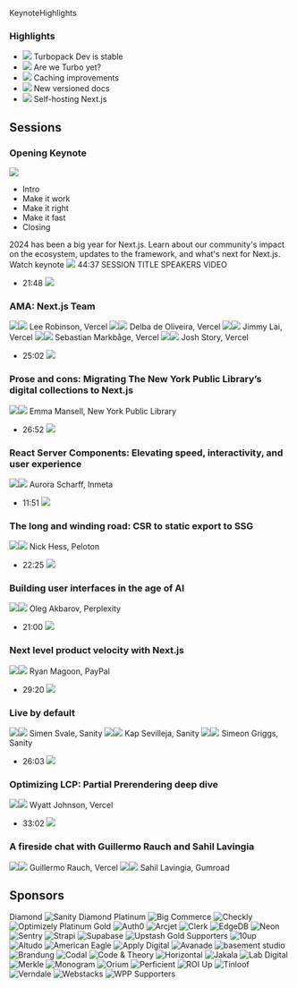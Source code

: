 KeynoteHighlights
### Highlights
  * ![](https://nextjs.org/vc-ap-nextjs-conf/_next/static/media/terminal-window.f99a78ab.svg)
Turbopack Dev is stable
  * ![](https://nextjs.org/vc-ap-nextjs-conf/_next/static/media/lightning.ab4557f0.svg)
Are we Turbo yet?
  * ![](https://nextjs.org/vc-ap-nextjs-conf/_next/static/media/code.81cfb88b.svg)
Caching improvements
  * ![](https://nextjs.org/vc-ap-nextjs-conf/_next/static/media/book-open.58a22be9.svg)
New versioned docs
  * ![](https://nextjs.org/vc-ap-nextjs-conf/_next/static/media/user-screen.b47e7f26.svg)
Self-hosting Next.js


## Sessions
### Opening Keynote
![](https://assets.basehub.com/8da07b60/2928e457bb4ea1ef447e5be21007e1bc/opening-keynote.png?width=3840&quality=100&format=auto)
  * Intro
  * Make it work
  * Make it right
  * Make it fast
  * Closing


2024 has been a big year for Next.js. Learn about our community's impact on the ecosystem, updates to the framework, and what's next for Next.js.
Watch keynote 
![](https://assets.basehub.com/8da07b60/2928e457bb4ea1ef447e5be21007e1bc/opening-keynote.png?width=3840&quality=100&format=auto)
44:37
SESSION TITLE
SPEAKERS
VIDEO
  * 21:48
![](https://assets.basehub.com/8da07b60/d8cd20ae27fb1e66da3b85bc34c7c9a0/thumb-ama.png?width=1080&quality=90&format=auto)
### AMA: Next.js Team
![](https://assets.basehub.com/8da07b60/fa68068759dde841f727d0b3ab5f553d/vercel-sm-blue.png?width=3840&quality=100&format=auto)![](https://assets.basehub.com/8da07b60/65f04dacec2a81a5094d8b1c76540b2b/lee-small.png?width=3840&quality=100&format=auto)
Lee Robinson, Vercel
![](https://assets.basehub.com/8da07b60/fa68068759dde841f727d0b3ab5f553d/vercel-sm-blue.png?width=3840&quality=100&format=auto)![](https://assets.basehub.com/8da07b60/47423eba7f7fc474cd38f154578619c6/d2.png?width=3840&quality=100&format=auto)
Delba de Oliveira, Vercel
![](https://assets.basehub.com/8da07b60/fa68068759dde841f727d0b3ab5f553d/vercel-sm-blue.png?width=3840&quality=100&format=auto)![](https://assets.basehub.com/8da07b60/af745dbe3f217f8e2069ddd961495391/jimmy.png?width=3840&quality=100&format=auto)
Jimmy Lai, Vercel
![](https://assets.basehub.com/8da07b60/fa68068759dde841f727d0b3ab5f553d/vercel-sm-blue.png?width=3840&quality=100&format=auto)![](https://assets.basehub.com/8da07b60/39bc125a175ea1a4ef25591009c8af44/sebastien.png?width=3840&quality=100&format=auto)
Sebastian Markbåge, Vercel
![](https://assets.basehub.com/8da07b60/fa68068759dde841f727d0b3ab5f553d/vercel-sm-blue.png?width=3840&quality=100&format=auto)![](https://assets.basehub.com/8da07b60/d5553d107532c5b9c746dd753a181d2e/josh.png?width=3840&quality=100&format=auto)
Josh Story, Vercel
  * 25:02
![](https://assets.basehub.com/8da07b60/eeba7dc53fe643c1725622583de2d083/thumb-pors-and-cons.png?width=1080&quality=90&format=auto)
### Prose and cons: Migrating The New York Public Library’s digital collections to Next.js
![](https://assets.basehub.com/8da07b60/613ed56d278f4d61b264c1376900fc19/nypl-sm-blue.png?width=3840&quality=100&format=auto)![](https://assets.basehub.com/8da07b60/25c5bd9666cc1cc2278b6e90b8c6ad38/i.png?width=3840&quality=100&format=auto)
Emma Mansell, New York Public Library
  * 26:52
![](https://assets.basehub.com/8da07b60/38c3d19841e376c25bcf09059d80ebbf/thumb-react-server-components.png?width=1080&quality=90&format=auto)
### React Server Components: Elevating speed, interactivity, and user experience
![](https://assets.basehub.com/8da07b60/f742a08bd2348c5a13e372af25d84a5b/inmeta-sm-blue.png?width=3840&quality=100&format=auto)![](https://assets.basehub.com/8da07b60/4447e5b6350b897ec74fda43dd245b89/g.png?width=3840&quality=100&format=auto)
Aurora Scharff, Inmeta
  * 11:51
![](https://assets.basehub.com/8da07b60/8e417050af82a82a7d5d210a521ddf23/thumb-the-long-and-winding.png?width=1080&quality=90&format=auto)
### The long and winding road: CSR to static export to SSG
![](https://assets.basehub.com/8da07b60/76672c2769235ada786d6945f1928e93/peloton-sm-blue.png?width=3840&quality=100&format=auto)![](https://assets.basehub.com/8da07b60/b7f5e086d2f0ee030ca2263d03f288f2/c.png?width=3840&quality=100&format=auto)
Nick Hess, Peloton
  * 22:25
![](https://assets.basehub.com/8da07b60/254fe23940d8b64fde0353f05ce2b32c/thumb-building-user-interfaces-in-the-age-of-ai.png?width=1080&quality=90&format=auto)
### Building user interfaces in the age of AI
![](https://assets.basehub.com/8da07b60/d94631d118f32c052e034a2b15789c18/perplexity-sm-blue.png?width=3840&quality=100&format=auto)![](https://assets.basehub.com/8da07b60/6166a2b1286d0d4a6e816d2976d46c92/b.png?width=3840&quality=100&format=auto)
Oleg Akbarov, Perplexity
  * 21:00
![](https://assets.basehub.com/8da07b60/f02b660fff09761d437d2e0e52f3a946/thumb-next-level.png?width=1080&quality=90&format=auto)
### Next level product velocity with Next.js
![](https://assets.basehub.com/8da07b60/27cde129207b6cae65213cc4ae6cddc0/paypal-sm-blue.png?width=3840&quality=100&format=auto)![](https://assets.basehub.com/8da07b60/836530f7735f0b7ceddab55b4b6d7faa/0005-2.png?width=3840&quality=100&format=auto)
Ryan Magoon, PayPal
  * 29:20
![](https://assets.basehub.com/8da07b60/2b23599c9548a0750724f264b607ae1f/thumb-live-by-default.png?width=1080&quality=90&format=auto)
### Live by default
![](https://assets.basehub.com/8da07b60/80a71201b4042146a9b8c7ba14ddaae5/sanity-sm-blue.png?width=3840&quality=100&format=auto)![](https://assets.basehub.com/8da07b60/8dc488b889e8d0f2b7ad548f9f39b67e/simen.png?width=3840&quality=100&format=auto)
Simen Svale, Sanity
![](https://assets.basehub.com/8da07b60/80a71201b4042146a9b8c7ba14ddaae5/sanity-sm-blue.png?width=3840&quality=100&format=auto)![](https://assets.basehub.com/8da07b60/1e4041a3b0b3bb8499860925360ea856/kap.png?width=3840&quality=100&format=auto)
Kap Sevilleja, Sanity
![](https://assets.basehub.com/8da07b60/80a71201b4042146a9b8c7ba14ddaae5/sanity-sm-blue.png?width=3840&quality=100&format=auto)![](https://assets.basehub.com/8da07b60/ae7cd2edbecfb43e7755f395af5fab35/simeon.png?width=3840&quality=100&format=auto)
Simeon Griggs, Sanity
  * 26:03
![](https://assets.basehub.com/8da07b60/8eccf5a6376d4b83d2cae47bd641ea75/thumb-optimizing-lcp.png?width=1080&quality=90&format=auto)
### Optimizing LCP: Partial Prerendering deep dive
![](https://assets.basehub.com/8da07b60/fa68068759dde841f727d0b3ab5f553d/vercel-sm-blue.png?width=3840&quality=100&format=auto)![](https://assets.basehub.com/8da07b60/463338d3805a3226695b9a6fe208a3b5/wyatt.png?width=3840&quality=100&format=auto)
Wyatt Johnson, Vercel
  * 33:02
![](https://assets.basehub.com/8da07b60/a6edfc21f3bfb0cfdf5c5cbd33d4b40b/thumb-closing.png?width=1080&quality=90&format=auto)
### A fireside chat with Guillermo Rauch and Sahil Lavingia
![](https://assets.basehub.com/8da07b60/fa68068759dde841f727d0b3ab5f553d/vercel-sm-blue.png?width=3840&quality=100&format=auto)![](https://assets.basehub.com/8da07b60/c89d72399dc93ac91b2d33c460608c6c/g-small.png?width=3840&quality=100&format=auto)
Guillermo Rauch, Vercel
![](https://assets.basehub.com/8da07b60/1caf4cf78b6daf2b5fcb01ef0d06cbad/gumroad-sm-blue.png?width=3840&quality=100&format=auto)![](https://assets.basehub.com/8da07b60/6a4ea7b766e8954522943c7b071027be/n.png?width=3840&quality=100&format=auto)
Sahil Lavingia, Gumroad


## Sponsors
Diamond
![Sanity](https://assets.basehub.com/8da07b60/VImwptzUVlbP5cn7QpxVn/sanity.svg)
Diamond
Platinum
![Big Commerce](https://assets.basehub.com/8da07b60/TaNjVkrQ6o2tU8jzaFuG2/bigcommerce.svg)
![Checkly](https://assets.basehub.com/8da07b60/de8ef4ff7923b4d42a8357580bf9ed17/checkly.svg)
![Optimizely](https://assets.basehub.com/8da07b60/RjpDieG59bOcPMz5zV55s/optimizely.svg)
Platinum
Gold
![Auth0](https://assets.basehub.com/8da07b60/0a32aefccfa07b2a19923501d6ad4dbb/auth0.svg)
![Arcjet](https://assets.basehub.com/8da07b60/a425410fcc59b4d6f802390b3d115ce7/aj-light-1.svg)
![Clerk](https://assets.basehub.com/8da07b60/2yZthHI3pAVg0OcVqkobt/clerk.svg)
![EdgeDB](https://assets.basehub.com/8da07b60/qAxZyFbEV3cWUjjChXhPT/edge.svg)
![Neon](https://assets.basehub.com/8da07b60/mbbSqYHX4tGmUJG1uvf8Y/neon.svg)
![Sentry](https://assets.basehub.com/8da07b60/1MQ3OGRtirSd5VzqBFjhE/sentry.svg)
![Strapi](https://assets.basehub.com/8da07b60/TX8j0lUHdsWQEi7RO2Rna/strapi.svg)
![Supabase](https://assets.basehub.com/8da07b60/4ccbdd65a970c44c2c99cacdf552000b/supabase.svg)
![Upstash](https://assets.basehub.com/8da07b60/Zid0gldtLzPX3SKh7gTyv/upstash.svg)
Gold
Supporters
![10up](https://assets.basehub.com/8da07b60/25f5eczUjPGDpZMrfGukZ/10-up.svg)
![Altudo](https://assets.basehub.com/8da07b60/hnOICVHcM82RTCQbRKBEL/altudo.svg)
![American Eagle](https://assets.basehub.com/8da07b60/sjxLYINcmQ0si7D6aPhq0/american-eagle.svg)
![Apply Digital](https://assets.basehub.com/8da07b60/Axm4BlzEHydejkYrqW7DA/apply-digital.svg)
![Avanade](https://assets.basehub.com/8da07b60/cxabOlqrrJgzRXqi1cMtb/avanade.svg)
![basement studio](https://assets.basehub.com/8da07b60/53grlqSFsYswnZjEu7HQa/basement.svg)
![Brandung](https://assets.basehub.com/8da07b60/R12mf7ccEenPZZJFZXDJp/brandung.svg)
![Codal](https://assets.basehub.com/8da07b60/aRIrahuhO8LsZFm1W3QSJ/codal.svg)
![Code & Theory](https://assets.basehub.com/8da07b60/96ttSr6Ix9iKd0Vdzg7ja/code-theory.svg)
![Horizontal](https://assets.basehub.com/8da07b60/XrHK3XZCJ1hhZpVK7tUmu/horizontal.svg)
![Jakala](https://assets.basehub.com/8da07b60/75wsM1bwpSOJdQvrxUYW8/jakala.svg)
![Lab Digital](https://assets.basehub.com/8da07b60/J6iLleDHbS0KTEKHDowAW/labdigital.svg)
![Merkle](https://assets.basehub.com/8da07b60/490b3d946db4a67e0007578fc0a0b908/merkle.svg)
![Monogram](https://assets.basehub.com/8da07b60/ygwHOpovMCzKlqzqMA1fo/monogram.svg)
![Orium](https://assets.basehub.com/8da07b60/yyRWtXVWCpbM2ZiSd7rt1/orium.svg)
![Perficient](https://assets.basehub.com/8da07b60/ZbzKzD7RE3YZohkl9M6Qb/perficient.svg)
![ROI Up](https://assets.basehub.com/8da07b60/lOF4lWE85dvV7pscooHdo/roi-up.svg)
![Tinloof](https://assets.basehub.com/8da07b60/TJpwMG7gIQ0GTfhg1Ck1e/tinloof.svg)
![Verndale](https://assets.basehub.com/8da07b60/03I98vlXRvbMhEKG8aQJ3/verndale.svg)
![Webstacks](https://assets.basehub.com/8da07b60/kHrAPHjaCb80nvSCkyY5l/webstacks.svg)
![WPP](https://assets.basehub.com/8da07b60/lmfLPxuIFukphxfPBd5fF/wpp.svg)
Supporters
